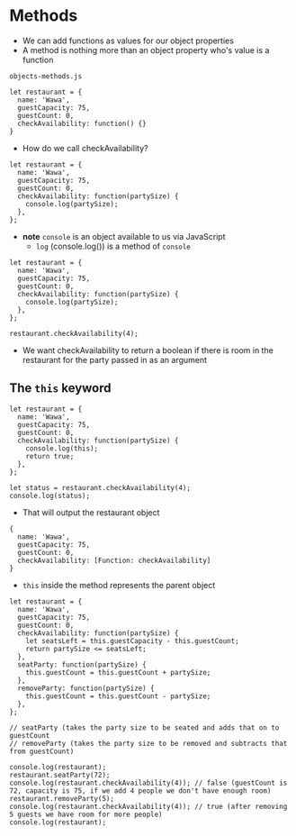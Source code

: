 # Methods
* We can add functions as values for our object properties
* A method is nothing more than an object property who's value is a function

`objects-methods.js`

```
let restaurant = {
  name: 'Wawa',
  guestCapacity: 75,
  guestCount: 0,
  checkAvailability: function() {}
}
```

* How do we call checkAvailability?

```
let restaurant = {
  name: 'Wawa',
  guestCapacity: 75,
  guestCount: 0,
  checkAvailability: function(partySize) {
    console.log(partySize);
  },
};
```

* **note** `console` is an object available to us via JavaScript
    - `log` (console.log()) is a method of `console`

```
let restaurant = {
  name: 'Wawa',
  guestCapacity: 75,
  guestCount: 0,
  checkAvailability: function(partySize) {
    console.log(partySize);
  },
};

restaurant.checkAvailability(4);
```

* We want checkAvailability to return a boolean if there is room in the restaurant for the party passed in as an argument

## The `this` keyword
```
let restaurant = {
  name: 'Wawa',
  guestCapacity: 75,
  guestCount: 0,
  checkAvailability: function(partySize) {
    console.log(this);
    return true;
  },
};

let status = restaurant.checkAvailability(4);
console.log(status);
```

* That will output the restaurant object

```
{
  name: 'Wawa',
  guestCapacity: 75,
  guestCount: 0,
  checkAvailability: [Function: checkAvailability]
}
```

* `this` inside the method represents the parent object

```
let restaurant = {
  name: 'Wawa',
  guestCapacity: 75,
  guestCount: 0,
  checkAvailability: function(partySize) {
    let seatsLeft = this.guestCapacity - this.guestCount;
    return partySize <= seatsLeft;
  },
  seatParty: function(partySize) {
    this.guestCount = this.guestCount + partySize;
  },
  removeParty: function(partySize) {
    this.guestCount = this.guestCount - partySize;
  },
};

// seatParty (takes the party size to be seated and adds that on to guestCount
// removeParty (takes the party size to be removed and subtracts that from guestCount)

console.log(restaurant);
restaurant.seatParty(72);
console.log(restaurant.checkAvailability(4)); // false (guestCount is 72, capacity is 75, if we add 4 people we don't have enough room)
restaurant.removeParty(5);
console.log(restaurant.checkAvailability(4)); // true (after removing 5 guests we have room for more people)
console.log(restaurant);
```
